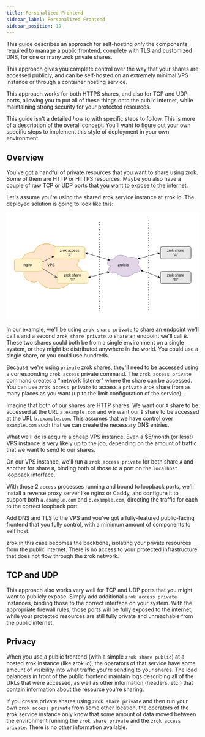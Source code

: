 ```yaml
---
title: Personalized Frontend
sidebar_label: Personalized Frontend
sidebar_position: 19
---
```


This guide describes an approach for self-hosting _only_ the components required to manage a public frontend, complete with TLS and customized DNS, for one or many zrok private shares.

This approach gives you complete control over the way that your shares are accessed publicly, and can be self-hosted on an extremely minimal VPS instance or through a container hosting service.

This approach works for both HTTPS shares, and also for TCP and UDP ports, allowing you to put all of these things onto the public internet, while maintaining strong security for your protected resources.

This guide isn't a detailed _how to_ with specific steps to follow. This is more of a description of the overall concept. You'll want to figure out your own specific steps to implement this style of deployment in your own environment.

## Overview

You've got a handful of private resources that you want to share using zrok. Some of them are HTTP or HTTPS resources. Maybe you also have a couple of raw TCP or UDP ports that you want to expose to the internet.

Let's assume you're using the shared zrok service instance at zrok.io. The deployed solution is going to look like this:

![personalized-frontend-1](../../images/personalized-frontend-1.png)

In our example, we'll be using `zrok share private` to share an endpoint we'll call `A` and a second `zrok share private` to share an endpoint we'll call `B`. These two shares could both be from a single environment on a single system, or they might be distributed anywhere in the world. You could use a single share, or you could use hundreds.

Because we're using `private` zrok shares, they'll need to be accessed using a corresponding `zrok access` private command. The `zrok access private` command creates a "network listener" where the share can be accessed. You can use `zrok access private` to access a `private` zrok share from as many places as you want (up to the limit configuration of the service).

Imagine that both of our shares are HTTP shares. We want our `A` share to be accessed at the URL `a.example.com` and we want our `B` share to be accessed at the URL `b.example.com`. This assumes that we have control over `example.com` such that we can create the necessary DNS entries.

What we'll do is acquire a cheap VPS instance. Even a $5/month (or less!) VPS instance is very likely up to the job, depending on the amount of traffic that we want to send to our shares.

On our VPS instance, we'll run a `zrok access private` for both share `A` and another for share `B`, binding both of those to a port on the `localhost` loopback interface.

With those 2 `access` processes running and bound to loopback ports, we'll install a reverse proxy server like nginx or Caddy, and configure it to support both `a.example.com` and `b.example.com`, directing the traffic for each to the correct loopback port.

Add DNS and TLS to the VPS and you've got a fully-featured public-facing frontend that you fully control, with a minimum amount of components to self host.

zrok in this case becomes the backbone, isolating your private resources from the public internet. There is no access to your protected infrastructure that does not flow through the zrok network.

## TCP and UDP

This approach also works very well for TCP and UDP ports that you might want to publicly expose. Simply add additional `zrok access private` instances, binding those to the correct interface on your system. With the appropriate firewall rules, those ports will be fully exposed to the internet, while your protected resources are still fully private and unreachable from the public internet.

## Privacy

When you use a public frontend (with a simple `zrok share public`) at a hosted zrok instance (like zrok.io), the operators of that service have some amount of visibility into what traffic you're sending to your shares. The load balancers in front of the public frontend maintain logs describing all of the URLs that were accessed, as well as other information (headers, etc.) that contain information about the resource you're sharing.

If you create private shares using `zrok share private` and then run your own `zrok access private` from some other location, the operators of the zrok service instance only know that some amount of data moved between the environment running the `zrok share private` and the `zrok access private`. There is no other information available.
